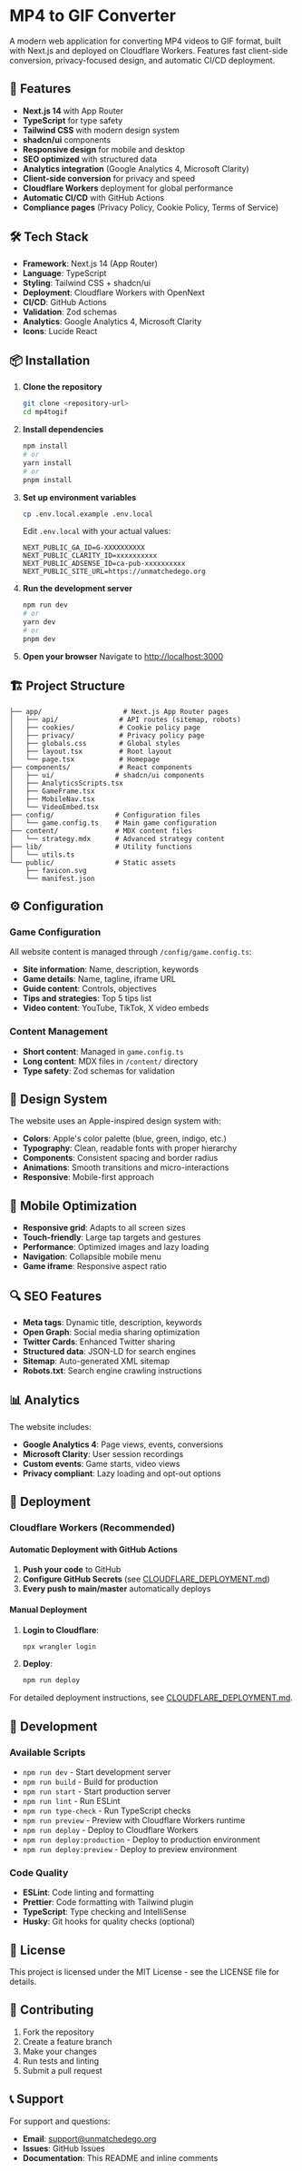 # MP4 to GIF Converter

A modern web application for converting MP4 videos to GIF format, built with Next.js and deployed on Cloudflare Workers. Features fast client-side conversion, privacy-focused design, and automatic CI/CD deployment.

## 🚀 Features

- **Next.js 14** with App Router
- **TypeScript** for type safety
- **Tailwind CSS** with modern design system
- **shadcn/ui** components
- **Responsive design** for mobile and desktop
- **SEO optimized** with structured data
- **Analytics integration** (Google Analytics 4, Microsoft Clarity)
- **Client-side conversion** for privacy and speed
- **Cloudflare Workers** deployment for global performance
- **Automatic CI/CD** with GitHub Actions
- **Compliance pages** (Privacy Policy, Cookie Policy, Terms of Service)

## 🛠️ Tech Stack

- **Framework**: Next.js 14 (App Router)
- **Language**: TypeScript
- **Styling**: Tailwind CSS + shadcn/ui
- **Deployment**: Cloudflare Workers with OpenNext
- **CI/CD**: GitHub Actions
- **Validation**: Zod schemas
- **Analytics**: Google Analytics 4, Microsoft Clarity
- **Icons**: Lucide React

## 📦 Installation

1. **Clone the repository**
   ```bash
   git clone <repository-url>
   cd mp4togif
   ```

2. **Install dependencies**
   ```bash
   npm install
   # or
   yarn install
   # or
   pnpm install
   ```

3. **Set up environment variables**
   ```bash
   cp .env.local.example .env.local
   ```
   
   Edit `.env.local` with your actual values:
   ```env
   NEXT_PUBLIC_GA_ID=G-XXXXXXXXXX
   NEXT_PUBLIC_CLARITY_ID=xxxxxxxxxx
   NEXT_PUBLIC_ADSENSE_ID=ca-pub-xxxxxxxxxx
   NEXT_PUBLIC_SITE_URL=https://unmatchedego.org
   ```

4. **Run the development server**
   ```bash
   npm run dev
   # or
   yarn dev
   # or
   pnpm dev
   ```

5. **Open your browser**
   Navigate to [http://localhost:3000](http://localhost:3000)

## 🏗️ Project Structure

```
├── app/                    # Next.js App Router pages
│   ├── api/               # API routes (sitemap, robots)
│   ├── cookies/           # Cookie policy page
│   ├── privacy/           # Privacy policy page
│   ├── globals.css        # Global styles
│   ├── layout.tsx         # Root layout
│   └── page.tsx           # Homepage
├── components/            # React components
│   ├── ui/               # shadcn/ui components
│   ├── AnalyticsScripts.tsx
│   ├── GameFrame.tsx
│   ├── MobileNav.tsx
│   └── VideoEmbed.tsx
├── config/               # Configuration files
│   └── game.config.ts    # Main game configuration
├── content/              # MDX content files
│   └── strategy.mdx      # Advanced strategy content
├── lib/                  # Utility functions
│   └── utils.ts
└── public/               # Static assets
    ├── favicon.svg
    └── manifest.json
```

## ⚙️ Configuration

### Game Configuration

All website content is managed through `/config/game.config.ts`:

- **Site information**: Name, description, keywords
- **Game details**: Name, tagline, iframe URL
- **Guide content**: Controls, objectives
- **Tips and strategies**: Top 5 tips list
- **Video content**: YouTube, TikTok, X video embeds

### Content Management

- **Short content**: Managed in `game.config.ts`
- **Long content**: MDX files in `/content/` directory
- **Type safety**: Zod schemas for validation

## 🎨 Design System

The website uses an Apple-inspired design system with:

- **Colors**: Apple's color palette (blue, green, indigo, etc.)
- **Typography**: Clean, readable fonts with proper hierarchy
- **Components**: Consistent spacing and border radius
- **Animations**: Smooth transitions and micro-interactions
- **Responsive**: Mobile-first approach

## 📱 Mobile Optimization

- **Responsive grid**: Adapts to all screen sizes
- **Touch-friendly**: Large tap targets and gestures
- **Performance**: Optimized images and lazy loading
- **Navigation**: Collapsible mobile menu
- **Game iframe**: Responsive aspect ratio

## 🔍 SEO Features

- **Meta tags**: Dynamic title, description, keywords
- **Open Graph**: Social media sharing optimization
- **Twitter Cards**: Enhanced Twitter sharing
- **Structured data**: JSON-LD for search engines
- **Sitemap**: Auto-generated XML sitemap
- **Robots.txt**: Search engine crawling instructions

## 📊 Analytics

The website includes:

- **Google Analytics 4**: Page views, events, conversions
- **Microsoft Clarity**: User session recordings
- **Custom events**: Game starts, video views
- **Privacy compliant**: Lazy loading and opt-out options

## 🚀 Deployment

### Cloudflare Workers (Recommended)

#### Automatic Deployment with GitHub Actions

1. **Push your code** to GitHub
2. **Configure GitHub Secrets** (see [CLOUDFLARE_DEPLOYMENT.md](./CLOUDFLARE_DEPLOYMENT.md))
3. **Every push to main/master** automatically deploys

#### Manual Deployment

1. **Login to Cloudflare**:
   ```bash
   npx wrangler login
   ```

2. **Deploy**:
   ```bash
   npm run deploy
   ```

For detailed deployment instructions, see [CLOUDFLARE_DEPLOYMENT.md](./CLOUDFLARE_DEPLOYMENT.md).

## 🔧 Development

### Available Scripts

- `npm run dev` - Start development server
- `npm run build` - Build for production
- `npm run start` - Start production server
- `npm run lint` - Run ESLint
- `npm run type-check` - Run TypeScript checks
- `npm run preview` - Preview with Cloudflare Workers runtime
- `npm run deploy` - Deploy to Cloudflare Workers
- `npm run deploy:production` - Deploy to production environment
- `npm run deploy:preview` - Deploy to preview environment

### Code Quality

- **ESLint**: Code linting and formatting
- **Prettier**: Code formatting with Tailwind plugin
- **TypeScript**: Type checking and IntelliSense
- **Husky**: Git hooks for quality checks (optional)

## 📄 License

This project is licensed under the MIT License - see the LICENSE file for details.

## 🤝 Contributing

1. Fork the repository
2. Create a feature branch
3. Make your changes
4. Run tests and linting
5. Submit a pull request

## 📞 Support

For support and questions:

- **Email**: support@unmatchedego.org
- **Issues**: GitHub Issues
- **Documentation**: This README and inline comments
